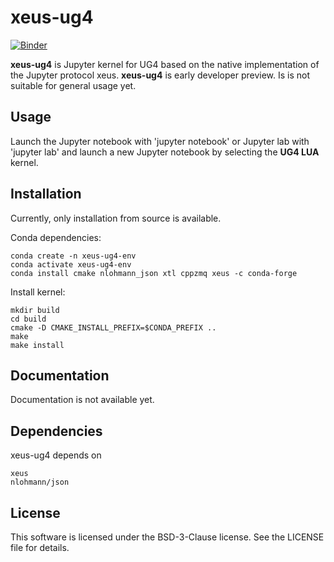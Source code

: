 # xeus-ug4

[![Binder](https://mybinder.org/badge_logo.svg)](https://mybinder.org/v2/gh/UG4/xeus-ug4/master)

**xeus-ug4** is Jupyter kernel for UG4 based on the native implementation of the Jupyter protocol xeus.
**xeus-ug4** is early developer preview. Is is not suitable for general usage yet.  

## Usage

Launch the Jupyter notebook with 'jupyter notebook' or Jupyter lab with 'jupyter lab' and launch a new Jupyter notebook by selecting the **UG4 LUA**  kernel.


## Installation

Currently, only installation from source is available.

Conda dependencies:
```
conda create -n xeus-ug4-env
conda activate xeus-ug4-env
conda install cmake nlohmann_json xtl cppzmq xeus -c conda-forge
```

Install kernel:

```
mkdir build
cd build
cmake -D CMAKE_INSTALL_PREFIX=$CONDA_PREFIX ..
make
make install
```

## Documentation

Documentation is not available yet.

## Dependencies

xeus-ug4 depends on

    xeus
    nlohmann/json
    

## License

This software is licensed under the BSD-3-Clause license. See the LICENSE file for details.
